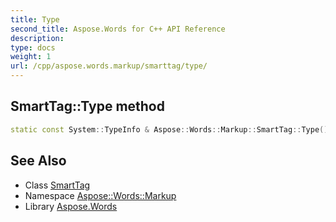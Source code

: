 ```yaml
---
title: Type
second_title: Aspose.Words for C++ API Reference
description: 
type: docs
weight: 1
url: /cpp/aspose.words.markup/smarttag/type/
---
```

## SmartTag::Type method




```cpp
static const System::TypeInfo & Aspose::Words::Markup::SmartTag::Type()
```

## See Also

* Class [SmartTag](../)
* Namespace [Aspose::Words::Markup](../../)
* Library [Aspose.Words](../../../)
